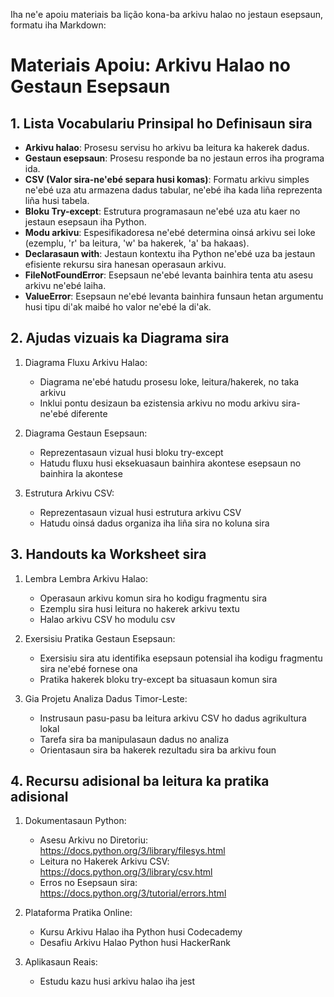 Iha ne'e apoiu materiais ba lição kona-ba arkivu halao no jestaun esepsaun, formatu iha Markdown:

# Materiais Apoiu: Arkivu Halao no Gestaun Esepsaun

## 1. Lista Vocabulariu Prinsipal ho Definisaun sira

- **Arkivu halao**: Prosesu servisu ho arkivu ba leitura ka hakerek dadus.
- **Gestaun esepsaun**: Prosesu responde ba no jestaun erros iha programa ida.
- **CSV (Valor sira-ne'ebé separa husi komas)**: Formatu arkivu simples ne'ebé uza atu armazena dadus tabular, ne'ebé iha kada liña reprezenta liña husi tabela.
- **Bloku Try-except**: Estrutura programasaun ne'ebé uza atu kaer no jestaun esepsaun iha Python.
- **Modu arkivu**: Espesifikadoresa ne'ebé determina oinsá arkivu sei loke (ezemplu, 'r' ba leitura, 'w' ba hakerek, 'a' ba hakaas).
- **Declarasaun with**: Jestaun kontextu iha Python ne'ebé uza ba jestaun efisiente rekursu sira hanesan operasaun arkivu.
- **FileNotFoundError**: Esepsaun ne'ebé levanta bainhira tenta atu asesu arkivu ne'ebé laiha.
- **ValueError**: Esepsaun ne'ebé levanta bainhira funsaun hetan argumentu husi tipu di'ak maibé ho valor ne'ebé la di'ak.

## 2. Ajudas vizuais ka Diagrama sira

1. Diagrama Fluxu Arkivu Halao:
   - Diagrama ne'ebé hatudu prosesu loke, leitura/hakerek, no taka arkivu
   - Inklui pontu desizaun ba ezistensia arkivu no modu arkivu sira-ne'ebé diferente

2. Diagrama Gestaun Esepsaun:
   - Reprezentasaun vizual husi bloku try-except
   - Hatudu fluxu husi eksekuasaun bainhira akontese esepsaun no bainhira la akontese

3. Estrutura Arkivu CSV:
   - Reprezentasaun vizual husi estrutura arkivu CSV
   - Hatudu oinsá dadus organiza iha liña sira no koluna sira

## 3. Handouts ka Worksheet sira

1. Lembra Lembra Arkivu Halao:
   - Operasaun arkivu komun sira ho kodigu fragmentu sira
   - Ezemplu sira husi leitura no hakerek arkivu textu
   - Halao arkivu CSV ho modulu csv

2. Exersisiu Pratika Gestaun Esepsaun:
   - Exersisiu sira atu identifika esepsaun potensial iha kodigu fragmentu sira ne'ebé fornese ona
   - Pratika hakerek bloku try-except ba situasaun komun sira

3. Gia Projetu Analiza Dadus Timor-Leste:
   - Instrusaun pasu-pasu ba leitura arkivu CSV ho dadus agrikultura lokal
   - Tarefa sira ba manipulasaun dadus no analiza
   - Orientasaun sira ba hakerek rezultadu sira ba arkivu foun

## 4. Recursu adisional ba leitura ka pratika adisional

1. Dokumentasaun Python:
   - Asesu Arkivu no Diretoriu: https://docs.python.org/3/library/filesys.html
   - Leitura no Hakerek Arkivu CSV: https://docs.python.org/3/library/csv.html
   - Erros no Esepsaun sira: https://docs.python.org/3/tutorial/errors.html

2. Plataforma Pratika Online:
   - Kursu Arkivu Halao iha Python husi Codecademy
   - Desafiu Arkivu Halao Python husi HackerRank

3. Aplikasaun Reais:
   - Estudu kazu husi arkivu halao iha jest